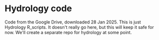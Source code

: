 # Hydrology code

Code from the Google Drive, downloaded 28 Jan 2025. This is just Hydrology R_scripts. It doesn't really go here, but this will keep it safe for now. We'll create a separate repo for hydrology at some point.